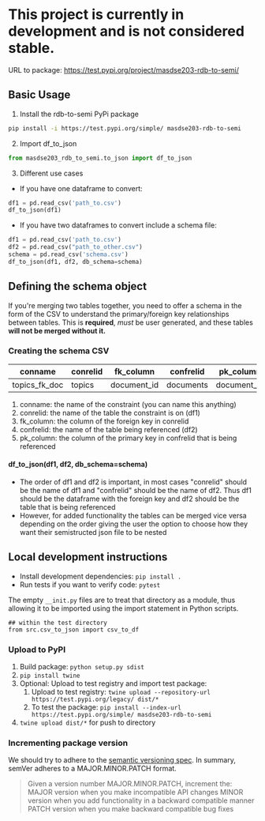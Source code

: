 # This project is currently in development and is not considered stable. 

URL to package: https://test.pypi.org/project/masdse203-rdb-to-semi/

##  Basic Usage 
1. Install the rdb-to-semi PyPi package
```bash
pip install -i https://test.pypi.org/simple/ masdse203-rdb-to-semi
```
2. Import df_to_json
```python
from masdse203_rdb_to_semi.to_json import df_to_json
```
3. Different use cases
- If you have one dataframe to convert:
```python
df1 = pd.read_csv('path_to.csv')
df_to_json(df1)
```
- If you have two dataframes to convert include a schema file:
```python
df1 = pd.read_csv('path_to.csv')
df2 = pd.read_csv("path_to_other.csv")
schema = pd.read_csv('schema.csv') 
df_to_json(df1, df2, db_schema=schema)
```

## Defining the schema object

If you're merging two tables together, you need to offer a schema in the form of the CSV to understand the primary/foreign key relationships between tables. This is **required**, *must* be user generated, and these tables **will not be merged without it.**

### Creating the schema CSV 

| conname       | conrelid | fk_column   | confrelid | pk_column   |
|---------------|----------|-------------|-----------|-------------|
| topics_fk_doc | topics   | document_id | documents | document_id |

1. conname: the name of the constraint (you can name this anything)
2. conrelid:  the name of the table the constraint is on (df1)
3. fk_column: the column of the foreign key in conrelid
4. confrelid: the name of the table being referenced (df2)
5. pk_column: the column of the primary key in confrelid that is being referenced

#### df_to_json(df1, df2, db_schema=schema)
- The order of df1 and df2 is important, in most cases "conrelid" should be the name of df1 and "confrelid" should be the name of df2. Thus df1 should be the dataframe with the foreign key and df2 should be the table that is being referenced
- However, for added functionality the tables can be merged vice versa depending on the order giving the user the option to choose how they want their semistructed json file to be nested

## Local development instructions 

* Install development dependencies: `pip install .`
* Run tests if you want to verify code: `pytest`

The empty `__init.py` files are to treat that directory as a module, thus allowing it to be imported using the import statement in Python scripts.

```
## within the test directory
from src.csv_to_json import csv_to_df
```

### Upload to PyPI
1. Build package: `python setup.py sdist`
1. `pip install twine`
1. Optional: Upload to test registry and import test package: 
   1. Upload to test registry: `twine upload --repository-url https://test.pypi.org/legacy/ dist/*`
   1. To test the package: `pip install --index-url https://test.pypi.org/simple/ masdse203-rdb-to-semi`
2. `twine upload dist/*` for push to directory

### Incrementing package version

We should try to adhere to the [semantic versioning spec](https://semver.org/). In summary, semVer adheres to a MAJOR.MINOR.PATCH format. 

> Given a version number MAJOR.MINOR.PATCH, increment the: 
> MAJOR version when you make incompatible API changes
> MINOR version when you add functionality in a backward compatible manner
> PATCH version when you make backward compatible bug fixes

